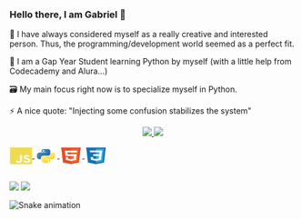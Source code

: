 ### Hello there, I am Gabriel :rocket:

🔭 I have always considered myself as a really creative and interested person. Thus, the programming/development world seemed as a perfect fit.

🌱 I am a Gap Year Student learning Python by myself (with a little help from Codecademy and Alura...)

:card_file_box: My main focus right now is to specialize myself in Python.

⚡ A nice quote: "Injecting some confusion stabilizes the system"

<div align="center">
  <a href="https://github.com/thiessen2003">
  <img height="180em" src="https://github-readme-stats.vercel.app/api?username=thiessen2003&show_icons=true&theme=dark&include_all_commits=true&count_private=true"/>
  <img height="180em" src="https://github-readme-stats.vercel.app/api/top-langs/?username=thiessen2003&layout=compact&langs_count=7&theme=dark"/>
</div>
<div style="display: inline_block"><br>
  <img align="center" alt="Rafa-Js" height="30" width="40" src="https://raw.githubusercontent.com/devicons/devicon/master/icons/javascript/javascript-plain.svg">
    <img align="center" alt="Rafa-Python" height="30" width="40" src="https://raw.githubusercontent.com/devicons/devicon/master/icons/python/python-original.svg">
  <img align="center" alt="Rafa-HTML" height="30" width="40" src="https://raw.githubusercontent.com/devicons/devicon/master/icons/html5/html5-original.svg">
  <img align="center" alt="Rafa-CSS" height="30" width="40" src="https://raw.githubusercontent.com/devicons/devicon/master/icons/css3/css3-original.svg">
</div>
  
  ##
 
<div> 
  <a href = "mailto:thiessengabriel@gmail.com"><img src="https://img.shields.io/badge/-Gmail-%23333?style=for-the-badge&logo=gmail&logoColor=white" target="_blank"></a>
  <a href="https://www.linkedin.com/in/gabriel-thiessen/" target="_blank"><img src="https://img.shields.io/badge/-LinkedIn-%230077B5?style=for-the-badge&logo=linkedin&logoColor=white" target="_blank"></a> 
 
  ![Snake animation](https://github.com/thiessen2003/thiessen2003/blob/output/github-contribution-grid-snake.svg)
 
</div>
